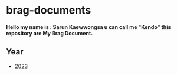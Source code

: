 # brag-documents

#### Hello my name is : Sarun Kaewwongsa u can call me "Kendo" this repository are My Brag Document.


## Year

* [2023](2023.md)